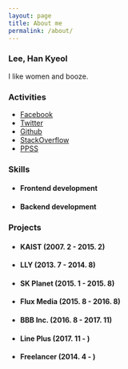 ```yaml
---
layout: page
title: About me
permalink: /about/
---
```


### Lee, Han Kyeol

I like women and booze.

### Activities

- [Facebook](https://facebook.com/lee.hankyeol)
- [Twitter](https://twitter.com/lee0hankyeol)
- [Github](https://github.com/leehankyeol)
- [StackOverflow](http://stackoverflow.com/users/4286919/lee-han-kyeol)
- [PPSS](http://ppss.kr/archives/author/ppsswr382)

### Skills

- #### Frontend development
- #### Backend development

### Projects

- #### KAIST (2007. 2 - 2015. 2)
- #### LLY (2013. 7 - 2014. 8)
- #### SK Planet (2015. 1 - 2015. 8)
- #### Flux Media (2015. 8 - 2016. 8)
- #### BBB Inc. (2016. 8 - 2017. 11)
- #### Line Plus (2017. 11 - )

- #### Freelancer (2014. 4 - )
